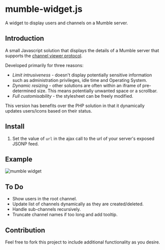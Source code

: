 mumble-widget.js
=============

A widget to display users and channels on a Mumble server.

Introduction
------------

A small Javascript solution that displays the details of a Mumble server that supports the [channel viewer protocol](http://mumble.sourceforge.net/Channel_Viewer_Protocol).

Developed primarily for three reasons:

* *Limit intrusiveness* - doesn't display potentially sensitive information such as administration privileges, idle time and Operating System.
* *Dynamic resizing* - other solutions are often within an iframe of pre-determined size. This means potentially unwanted space or a scrollbar.
* *Full customisability* - the stylesheet can be freely modified.

This version has benefits over the PHP solution in that it dynamically updates users/icons based on their status.

Install
-------

1. Set the value of `url` in the ajax call to the url of your server's exposed JSONP feed.

Example
------------
![mumble widget](http://www.ceva24.co.uk/pages/images/mumble-widget.png "mumble-widget example screenshot")

To Do
------------

* Show users in the root channel.
* Update list of channels dynamically as they are created/deleted.
* Handle sub-channels recursively.
* Truncate channel names if too long and add tooltip.

Contribution
------------

Feel free to fork this project to include additional functionality as you desire.